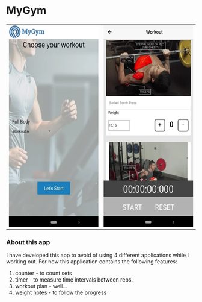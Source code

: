 # MyGym

|||
|--|--|
|<img src="https://github.com/dolby360/MyGym/blob/master/pictures/home_screen.PNG?raw=true" width="280" height="536">|<img src="https://github.com/dolby360/MyGym/blob/master/pictures/workout_plan.PNG?raw=true" width="280" height="536">|

### About this app
I have developed this app to avoid of using 4 different applications while I working out.
For now this application contains the following features:
1) counter  - to count sets
2) timer    - to measure time intervals between reps.
3) workout plan - well...
4) weight notes - to follow the progress  